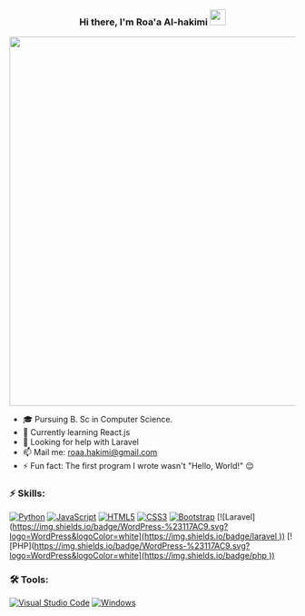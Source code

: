 <p align="right">
  <a href="https://wakatime.com/@ro5a"><img alt="" src="https://wakatime.com/badge/user/8e02bfd3-85d8-4d9d-88df-fa983f91ff30.svg"></a>
 
</p>
<h3 align="center">
  Hi there, I'm Roa'a Al-hakimi
  <img src="https://media.giphy.com/media/hvRJCLFzcasrR4ia7z/giphy.gif" width="28">
</h3> 
<p align="center">
  <a href="#"><img width="650px" src="https://readme-typing-svg.herokuapp.com?font=Ubuntu&color=58a6ff&size=22&center=true&lines=Hello,+World+🌎;Welcome+to+my+GitHub+profile+😇;Happy+to+see+you+here+😀;Feel+free+to+look+around+😌;Reach+me+out+if+you+need+me+🤗;Have+a+great+day+😊"></a>
</p>

- 🎓 Pursuing B. Sc in Computer Science.
- 🧠 Currently learning React.js
- 🔭 Looking for help with Laravel
- 📫 Mail me: [roaa.hakimi@gmail.com](mailto:roaa.hakimi@gmail.com)
- ⚡ Fun fact: The first program I wrote wasn't "Hello, World!" 😌 
<!-- - 🌐 Web: [Roa'a Al-hakimi]() -->
<!-- - 💬 Ask me about Python -->



### ⚡ Skills:
[![Python](https://img.shields.io/badge/-Python-yellow?logo=Python)](#)
[![JavaScript](https://img.shields.io/badge/-JavaScript-blue?logo=javascript)](#)
[![HTML5](https://img.shields.io/badge/-HTML5-E34F26?logo=html5&logoColor=white)](#)
[![CSS3](https://img.shields.io/badge/-CSS3-1572B6?logo=css3)](#)
[![Bootstrap](https://img.shields.io/badge/-Bootstrap-563D7C?logo=bootstrap)](#)
[![Laravel]([https://img.shields.io/badge/WordPress-%23117AC9.svg?logo=WordPress&logoColor=white](https://img.shields.io/badge/laravel
))](#)
[![PHP]([https://img.shields.io/badge/WordPress-%23117AC9.svg?logo=WordPress&logoColor=white](https://img.shields.io/badge/php
))](#)

<!-- [![Django](https://img.shields.io/badge/django-%23092E20.svg?logo=django&logoColor=white)](#) -->
<!-- [![Java](https://img.shields.io/badge/-java-E34A86?logo=java)](#) -->
<!-- [![LaTeX](https://img.shields.io/badge/latex-%23008080.svg?logo=latex&logoColor=white)](#) -->
<!-- style=flat-square& -->

### 🛠 Tools:
<p>
<!--   <a href="#"><img alt="" src=""></a> -->
  <a href="#"><img alt="Visual Studio Code" src="https://img.shields.io/badge/Visual%20Studio%20Code-0078d7.svg?logo=visual-studio-code&logoColor=white"></a>
  <a href="#"><img alt="Windows" src="https://img.shields.io/badge/Windows-0078D6?logo=windows&logoColor=white"></a>
 
</p>
  
 
  
